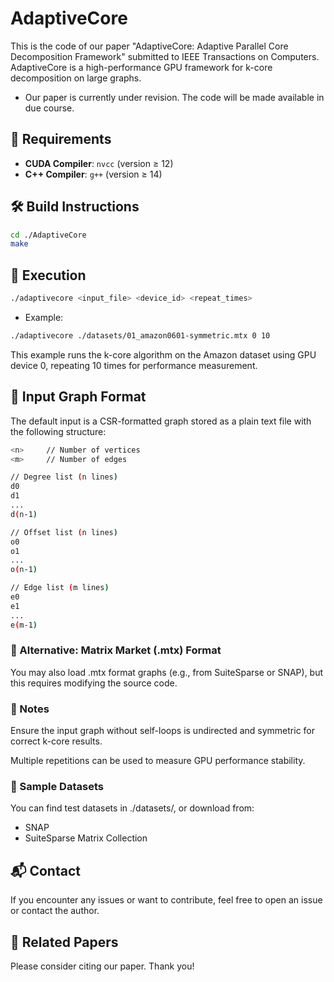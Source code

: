 # AdaptiveCore
This is the code of our paper "AdaptiveCore: Adaptive Parallel Core Decomposition Framework" submitted to IEEE Transactions on Computers. AdaptiveCore is a high-performance GPU framework for k-core decomposition on large graphs.

- Our paper is currently under revision. The code will be made available in due course.

## 🔧 Requirements

- **CUDA Compiler**: `nvcc` (version ≥ 12)
- **C++ Compiler**: `g++` (version ≥ 14)

## 🛠️ Build Instructions

```bash
cd ./AdaptiveCore
make
```

## 🚀 Execution
```bash
./adaptivecore <input_file> <device_id> <repeat_times>
```
- Example:
```bash
./adaptivecore ./datasets/01_amazon0601-symmetric.mtx 0 10
```
This example runs the k-core algorithm on the Amazon dataset using GPU device 0, repeating 10 times for performance measurement.

## 📄 Input Graph Format
The default input is a CSR-formatted graph stored as a plain text file with the following structure:
```bash
<n>     // Number of vertices
<m>     // Number of edges

// Degree list (n lines)
d0
d1
...
d(n-1)

// Offset list (n lines)
o0
o1
...
o(n-1)

// Edge list (m lines)
e0
e1
...
e(m-1)
```

### 📎 Alternative: Matrix Market (.mtx) Format
You may also load .mtx format graphs (e.g., from SuiteSparse or SNAP), but this requires modifying the source code.

### 📌 Notes
Ensure the input graph without self-loops is undirected and symmetric for correct k-core results.

Multiple repetitions can be used to measure GPU performance stability.

### 🧪 Sample Datasets
You can find test datasets in ./datasets/, or download from:
- SNAP
- SuiteSparse Matrix Collection

## 📬 Contact
If you encounter any issues or want to contribute, feel free to open an issue or contact the author.

## 📝 Related Papers

Please consider citing our paper. Thank you!
<!--
```bash
@inproceedings{SpeedCore,
author = {Zhao, Chen and Yu, Ting and Zheng, Zhigao and Zhu, Yuanyuan and Jin, Song and Du, Bo and Tao, Dacheng},
title = {SpeedCore: Space-efficient and Dependency-aware GPU Parallel Framework for Core Decomposition},
year = {2024},
url = {https://doi.org/10.1145/3673038.3673111},
doi = {10.1145/3673038.3673111},
booktitle = {Proceedings of the 53rd International Conference on Parallel Processing},
pages = {555–564},
numpages = {10},
location = {Gotland, Sweden},
series = {ICPP '24}
}
```
-->

